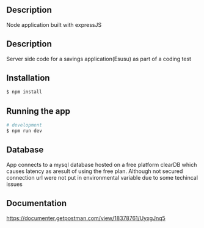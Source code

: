 
## Description

Node application built with expressJS

## Description

Server side code for a savings application(Esusu) as part of a coding test

## Installation
```bash
$ npm install
```

## Running the app

```bash
# development
$ npm run dev

```
## Database

App connects to a mysql database hosted on a free platform clearDB which causes latency as aresult of using the free plan.
Although not secured connection url were not put in environmental variable due to some techincal issues

## Documentation

https://documenter.getpostman.com/view/18378761/UyxgJnq5
